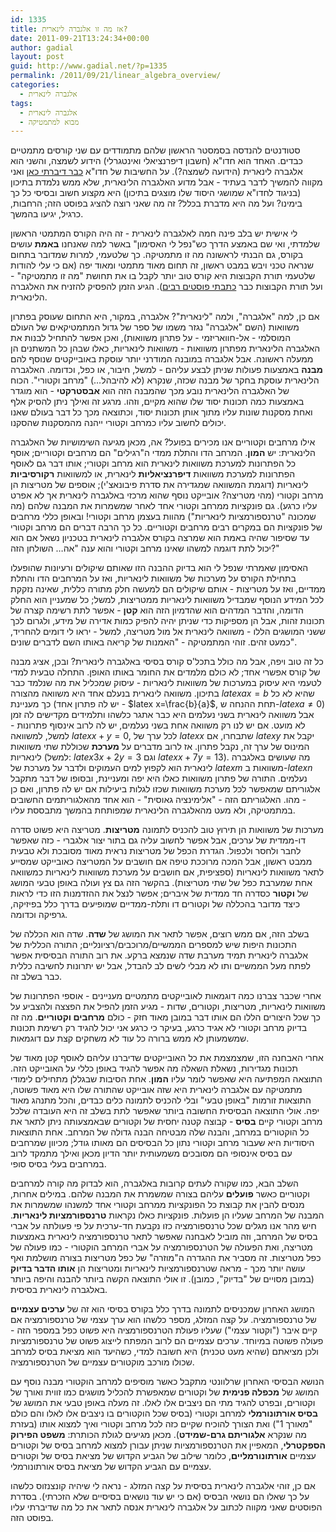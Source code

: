 ```yaml
---
id: 1335
title: אז מה זו אלגברה לינארית?
date: 2011-09-21T13:24:34+00:00
author: gadial
layout: post
guid: http://www.gadial.net/?p=1335
permalink: /2011/09/21/linear_algebra_overview/
categories:
  - אלגברה לינארית
tags:
  - אלגברה לינארית
  - מבוא למתמטיקה
---
```

סטודנטים להנדסה בסמסטר הראשון שלהם מתמודדים עם שני קורסים מתמטיים כבדים. האחד הוא חדו"א (חשבון דיפרנציאלי ואינטגרלי) הידוע לשמצה, והשני הוא אלגברה לינארית (הידועה לשמצה?). על החשיבות של חדו"א [כבר דיברתי כאן](http://www.gadial.net/?p=742) ואני מקווה להמשיך לדבר בעתיד - אבל מדוע האלגברה הלינארית, שלא ממש נלמדת בתיכון (בניגוד לחדו"א שמושגי היסוד שלו מוצגים בתיכון) היא מקצוע חשוב ובסיסי כל כך בימינו? ועל מה היא מדברת בכלל? זה מה שאני רוצה להציג בפוסט הזה; הרחבות, כרגיל, יגיעו בהמשך.

לי אישית יש בלב פינה חמה לאלגברה לינארית - זה היה הקורס המתמטי הראשון שלמדתי, ואי שם באמצע הדרך כש"נפל לי האסימון" באשר למה שאנחנו **באמת** עושים בקורס, גם הבנתי לראשונה מה זו מתמטיקה. כך שלטעמי, למרות שמדובר בתחום שנראה טכני ויבש במבט ראשון, זה תחום מאוד מתמטי ומאוד יפה (אם כי עלי להודות שלטעמי תורת הקבוצות היא קורס טוב יותר לקבל בו את תחושת "מה זו מתמטיקה" - ועל תורת הקבוצות כבר [כתבתי פוסטים רבים](http://www.gadial.net/?p=835)). הגיע הזמן להפסיק להזניח את האלגברה הלינארית.

אם כן, למה "אלגברה", ולמה "לינארית"? אלגברה, במקור, היא התחום שעוסק בפתרון משוואות (השם "אלגברה" נגזר משמו של ספר של גדול המתמטיקאים של העולם המוסלמי - אל-חוואריזמי - על פתרון משוואות), ואכן אפשר להתחיל לבנות את האלגברה הלינארית מפתרון משוואות - משוואות לינאריות, כאלו שבהן כל המשתנים הן ממעלה ראשונה. אבל אלגברה במובנה המודרני יותר עוסקת באובייקטים שנוסף להם **מבנה** באמצעות פעולות שניתן לבצע עליהם - למשל, חיבור, או כפל, וכדומה. האלגברה הלינארית עוסקת בחקר של מבנה שכזה, שנקרא (לא להיבהל&#8230;) "מרחב וקטורי". הכוח של האלגברה הלינארית נובע מכך שהמבנה הזה הוא **אבסטרקטי** - הוא מוגדר באמצעות כמה תכונות יסוד שלו שהוא מקיים, וזהו. מרגע זה ואילך ניתן להסיק אלף ואחת מסקנות שונות עליו מתוך אותן תכונות יסוד, וכתוצאה מכך כל דבר בעולם שאנו יכולים לחשוב עליו כמרחב וקטורי ייהנה מהמסקנות שהסקנו.

אילו מרחבים וקטוריים אנו מכירים בפועל? אה, מכאן מגיעה השימושיות של האלגברה הלינארית: יש **המון**. המרחב הדו והתלת ממדי ה"רגילים" הם מרחבים וקטוריים; אוסף כל הפתרונות למערכת משוואות לינארית הוא מרחב וקטורי; אותו דבר גם לאוסף הפתרונות למערכת משוואות **דיפרנציאליות** לינארית, או למשוואות **רקורסיביות** לינאריות (דוגמת המשוואה שמגדירה את סדרת פיבונאצ'י); אוספים של מטריצות הן מרחב וקטורי (מהי מטריצה? אובייקט נוסף שהוא מרכזי באלגברה לינארית אך לא אפרט עליו כרגע). גם פונקציות ממרחב וקטורי אחד לאחר שמשמרות את המבנה שלהם (מה שמכונה "טרנספורמציות לינאריות") מהוות בעצמן מרחב וקטורי! ובאופן כללי מרחבים של פונקציות הם במקרים רבים מרחבים וקטוריים. כל כך הרבה דברים הם מרחב וקטורי עד שסיפור שהיה באמת הוא שמרצה בקורס אלגברה לינארית בטכניון נשאל אם הוא יכול לתת דוגמה למשהו שאינו מרחב וקטורי והוא ענה "אה&#8230; השולחן הזה?"

האסימון שאמרתי שנפל לי הוא בדיוק ההבנה הזו שאותם שיקולים ורעיונות שהופעלו בתחילת הקורס על מערכות של משוואות לינאריות, ואז על המרחבים הדו והתלת ממדיים, ואז על מטריצות - אותם שיקולים הם למעשה חלק מתורה כללית, שאינה נזקקת לכל המידע הנוסף שמבדיל משוואות לינאריות ממטריצות, למשל; כל שמעניין הוא החלק הדומה, והדבר המדהים הוא שהדמיון הזה הוא **קטן** - אפשר לתת רשימה קצרה של תכונות זהות, אבל הן מספיקות כדי שניתן יהיה להפיק כמות אדירה של מידע, ולגרום לכך ששני המושגים הללו - משוואה לינארית אל מול מטריצה, למשל - יראו לי דומים להחריד, כמעט זהים. זוהי המתמטיקה - "האמנות של קריאה באותו השם לדברים שונים".

כל זה טוב ויפה, אבל מה כולל בתכל'ס קורס בסיסי באלגברה לינארית? ובכן, אציג מבנה של קורס אפשרי אחד; לא כולם מלמדים את החומר באותו האופן. התחלה טבעית למדי לטעמי היא עיסוק במערכות של משוואות לינאריות - עיסוק שמכליל את מה שנלמד כבר בתיכון. משוואה לינארית בנעלם אחד היא משוואה מהצורה $latex ax=b$ שהיא לא כל כך מעניינת (יש לה פתרון אחד - $latex x=\frac{b}{a}$, תחת ההנחה ש-$latex a\ne0$) אבל משוואה לינארית בשני נעלמים היא כבר אתגר כלשהו ותלמידים מקדישים לה זמן לא מועט. אם יש לנו רק משוואה אחת בשני נעלמים, יש לה לרוב אינסוף פתרונות - למשל, למשוואה $latex x+y=0$, לכל ערך של $latex x$ שתבחרו, אם $latex y$ יקבל את המינוס של ערך זה, נקבל פתרון. אז לרוב מדברים על **מערכת** שכוללת שתי משוואות לינאריות (למשל: $latex 3x+2y=3$ וגם $latex x+7y=13$). מה שעושים באלגברה לינארית הוא לקפוץ למים העמוקים ולדבר על מערכת של $latex m$ משוואות ב-$latex n$ נעלמים. התורה של פתרון משוואות כאלו היא יפה ומעניינת, ובסופו של דבר מתקבל אלגוריתם שמאפשר לכל מערכת משוואות שכזו לגלות ביעילות אם יש לה פתרון, ואם כן - מהו. האלגוריתם הזה - "אלימינציה גאוסית" - הוא אחד מהאלגוריתמים החשובים במתמטיקה, ולא מעט מהאלגברה הלינארית שמפותחת בהמשך מתבססת עליו.

מערכות של משוואות הן תירוץ טוב להכניס לתמונה **מטריצות**. מטריצה היא פשוט סדרה דו-ממדית של ערכים, אבל אפשר לחשוב עליה גם בתור יצור אלגברי - כזה שאפשר לחבר ולחסר ולכפול. הגדרת הכפל של מטריצות נראית מאוד מסובכת ולא טבעית ממבט ראשון, אבל המכה מרוככת טיפה אם חושבים על המטריצה כאובייקט שמסייע לתאר משוואות לינאריות (ספציפית, אם חושבים על מערכת משוואות לינאריות כמשוואה אחת שמערבת כפל של שתי מטריצות). בהקשר הזה גם צץ ועולה באופן טבעי המושג של **וקטור** כסדרה חד ממדית של איברים; אפשר לנצל את ההזדמנות הזו כדי לראות כיצד מדובר בהכללה של וקטורים דו ותלת-ממדיים שמופיעים בדרך כלל בפיזיקה, גרפיקה וכדומה.

בשלב הזה, אם ממש רוצים, אפשר לתאר את המושג של **שדה**. שדה הוא הכללה של התכונות היפות שיש למספרים הממשיים/מרוכבים/רציונליים; התורה הכללית של אלגברה לינארית תמיד מערבת שדה שנמצא ברקע. את רוב התורה הבסיסית אפשר לפתח מעל הממשיים ותו לא מבלי לשים לב להבדל, אבל יש יתרונות לחשיבה כללית כבר בשלב זה.

אחרי שכבר צברנו כמה דוגמאות לאובייקטים מתמטיים מעניינים - אוספי הפתרונות של משוואות לינאריות, מטריצות, וקטורים, שדות - מגיע הזמן להפיל את הפצצה ולהצביע על כך שכל היצורים הללו הם אותו דבר במובן מאוד חזק - כולם **מרחבים וקטוריים**. מה זה בדיוק מרחב וקטורי לא אגיד כרגע, בעיקר כי כרגע אני יכול להגיד רק רשימת תכונות שמשמעותן לא ממש ברורה כל עוד לא משחקים קצת עם דוגמאות.

אחרי האבחנה הזו, שמצמצמת את כל האובייקטים שדיברנו עליהם לאוסף קטן מאוד של תכונות מגדירות, נשאלת השאלה מה אפשר להגיד באופן כללי על האובייקט הזה. התוצאה המפתיעה היא שאפשר לומר עליו **המון**. אחת הסיבות שבגללן מתחילים לימודי מתמטיקה עם אלגברה לינארית היא שזה אובייקט שהתורה שלו היא מאוד פשוטה, התוצאות זורמות "באופן טבעי" ובלי להכניס לתמונה כלים כבדים, והכל מתנהג מאוד יפה. אולי התוצאה הבסיסית החשובה ביותר שאפשר לתת בשלב זה היא העובדה שלכל מרחב וקטורי קיים **בסיס** - קבוצה קטנה יחסית של וקטורים שבאמצעותה ניתן לתאר את כל הוקטורים במרחב, והבנה שלה מבטיחה הבנה גדולה של המרחב. אחת התוצאות היסודיות היא שעבור מרחב וקטורי נתון כל הבסיסים הם מאותו גודל; מכיוון שמרחבים עם בסיס אינסופי הם מסובכים משמעותית יותר הדיון מכאן ואילך מתמקד לרוב במרחבים בעלי בסיס סופי.

השלב הבא, כמו שקורה לעתים קרובות באלגברה, הוא לבדוק מה קורה למרחבים וקטוריים כאשר **פועלים** עליהם בצורה שמשמרת את המבנה שלהם. במילים אחרות, מנסים להבין את קבוצת כל הפונקציות ממרחב וקטורי אחד למשנהו שמשמרות את המבנה של המרחב שעליו הן פועלות. פונקציות כאלו נקראות **טרנספורמציות לינאריות**. חיש מהר אנו מגלים שכל טרנספורמציה כזו נקבעת חד-ערכית על פי פעולתה על אברי בסיס של המרחב, וזה מוביל לאבחנה שאפשר לתאר טרנספורמציה לינארית באמצעות מטריצה, ואת הפעולה של הטרנספורמציה על אברי המרחב הוקטורי - כמו פעולה של כפל מטריצות. זה מסביר את ההגדרה ה"מוזרה" של כפל מטריצות בצורה מושלמת ואף עושה יותר מכך - מראה שטרנספורמציות לינאריות ומטריצות הן **אותו הדבר בדיוק** (במובן מסויים של "בדיוק", כמובן). זו אולי התוצאה הקשה ביותר להבנה והיפה ביותר באלגברה לינארית בסיסית.

המושג האחרון שמכניסים לתמונה בדרך כלל בקורס בסיסי הוא זה של **ערכים עצמיים** של טרנספורמציה. על קצה המזלג, מספר כלשהו הוא ערך עצמי של טרנספורמציה אם קיים איבר ("וקטור עצמי") שעליו פעולת הטרנספורמציה היא פשוט כפל במספר הזה - פעולה פשוטה במיוחד. ערכים עצמיים הם לרוב המפתח לייצוג פשוט של טרנספורמציות ולכן מציאתם (שהיא מעט טכנית) היא חשובה למדי, כשהיעד הוא מציאת בסיס למרחב שכולו מורכב מוקטורים עצמיים של הטרנספורמציה.

הנושא הבסיסי האחרון שרלוונטי מתקבל כאשר מוסיפים למרחב הוקטורי מבנה נוסף עם המושג של **מכפלה פנימית** של וקטורים שמאפשרת להכליל מושגים כמו זווית ואורך של וקטורים, ובפרט להגיד מתי הם ניצבים אלו לאלו. זה מעלה באופן טבעי את המושג של **בסיס אורתונורמלי** למרחב וקטורי (בסיס שכל הוקטורים בו ניצבים אלו לאלו והם כולם "מאורך 1") ואת הצורך להוכיח שקיים כזה לכל מרחב וקטורי ואיך למצוא אותו (בעזרת מה שנקרא **אלגוריתם גרם-שמידט**). מכאן מגיעים לגולת הכותרת: **משפט הפירוק הספקטרלי**, המאפיין את הטרנספורמציות שניתן עבורן למצוא למרחב בסיס של וקטורים עצמיים **אורתונורמליים**, כלומר שילוב של הגביע הקדוש של מציאת בסיס של וקטורים עצמיים עם הגביע הקדוש של מציאת בסיס אורתונורמלי.

אם כן, זוהי אלגברה לינארית בסיסית על קצה המזלג - נראה לי שיהיה קונצנזוס כלשהו על כך שאלו הם נושאי הבסיס (אם כי יש עוד נושאים בסיסיים שלא הזכרתי). בסדרת הפוסטים שאני מקווה לכתוב על אלגברה לינארית אנסה לתאר את כל מה שדיברתי עליו בפוסט הזה.